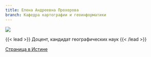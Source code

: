 ```yaml
---
title: Елена Андреевна Прохорова
branch: Кафедра картографии и геоинформатики
---
```

![](img/pea.jpg)

{{< lead >}} Доцент, кандидат географических наук {{< /lead >}}

[Страница в Истине](https://istina.msu.ru/workers/506878)